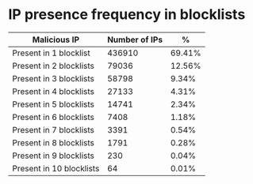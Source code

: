 # IP presence frequency in blocklists
| Malicious IP | Number of IPs | % |
|----|----|----|
| Present in 1 blocklist | 436910 | 69.41% |
| Present in 2 blocklists | 79036 | 12.56% |
| Present in 3 blocklists | 58798 | 9.34% |
| Present in 4 blocklists | 27133 | 4.31% |
| Present in 5 blocklists | 14741 | 2.34% |
| Present in 6 blocklists | 7408 | 1.18% |
| Present in 7 blocklists | 3391 | 0.54% |
| Present in 8 blocklists | 1791 | 0.28% |
| Present in 9 blocklists | 230 | 0.04% |
| Present in 10 blocklists | 64 | 0.01% |
